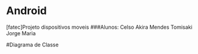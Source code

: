 # Android
[fatec]Projeto dispositivos moveis
###Alunos:
Celso Akira Mendes Tomisaki
Jorge Maria

#Diagrama de Classe
